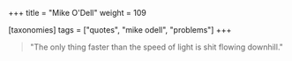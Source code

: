 +++
title = "Mike O'Dell"
weight = 109

[taxonomies]
tags = ["quotes", "mike odell", "problems"]
+++

> "The only thing faster than the speed of light is shit flowing downhill."
